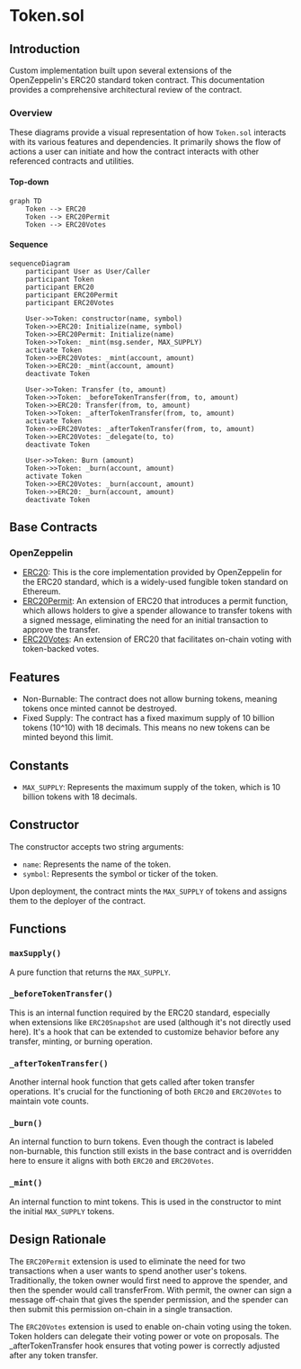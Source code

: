 # Token.sol

## Introduction
Custom implementation built upon several extensions of the OpenZeppelin's ERC20 standard token contract. This documentation provides a comprehensive architectural review of the contract. 

### Overview
These diagrams provide a visual representation of how `Token.sol` interacts with its various features and dependencies. It primarily shows the flow of actions a user can initiate and how the contract interacts with other referenced contracts and utilities.

#### Top-down
```mermaid
graph TD
    Token --> ERC20
    Token --> ERC20Permit
    Token --> ERC20Votes
```

#### Sequence
```mermaid
sequenceDiagram
    participant User as User/Caller
    participant Token
    participant ERC20
    participant ERC20Permit
    participant ERC20Votes

    User->>Token: constructor(name, symbol)
    Token->>ERC20: Initialize(name, symbol)
    Token->>ERC20Permit: Initialize(name)
    Token->>Token: _mint(msg.sender, MAX_SUPPLY)
    activate Token
    Token->>ERC20Votes: _mint(account, amount)
    Token->>ERC20: _mint(account, amount)
    deactivate Token

    User->>Token: Transfer (to, amount)
    Token->>Token: _beforeTokenTransfer(from, to, amount)
    Token->>ERC20: Transfer(from, to, amount)
    Token->>Token: _afterTokenTransfer(from, to, amount)
    activate Token
    Token->>ERC20Votes: _afterTokenTransfer(from, to, amount)
    Token->>ERC20Votes: _delegate(to, to)
    deactivate Token

    User->>Token: Burn (amount)
    Token->>Token: _burn(account, amount)
    activate Token
    Token->>ERC20Votes: _burn(account, amount)
    Token->>ERC20: _burn(account, amount)
    deactivate Token
```

## Base Contracts
### OpenZeppelin
- [ERC20](https://github.com/OpenZeppelin/openzeppelin-contracts/blob/master/contracts/token/ERC20/ERC20.sol): This is the core implementation provided by OpenZeppelin for the ERC20 standard, which is a widely-used fungible token standard on Ethereum.
- [ERC20Permit](https://github.com/OpenZeppelin/openzeppelin-contracts/blob/master/contracts/token/ERC20/extensions/ERC20Permit.sol): An extension of ERC20 that introduces a permit function, which allows holders to give a spender allowance to transfer tokens with a signed message, eliminating the need for an initial transaction to approve the transfer.
- [ERC20Votes](https://github.com/OpenZeppelin/openzeppelin-contracts/blob/master/contracts/token/ERC20/extensions/ERC20Votes.sol): An extension of ERC20 that facilitates on-chain voting with token-backed votes.

## Features
- Non-Burnable: The contract does not allow burning tokens, meaning tokens once minted cannot be destroyed.
- Fixed Supply: The contract has a fixed maximum supply of 10 billion tokens (10^10) with 18 decimals. This means no new tokens can be minted beyond this limit.

## Constants
- `MAX_SUPPLY`: Represents the maximum supply of the token, which is 10 billion tokens with 18 decimals.

## Constructor
The constructor accepts two string arguments:

- `name`: Represents the name of the token.
- `symbol`: Represents the symbol or ticker of the token.

Upon deployment, the contract mints the `MAX_SUPPLY` of tokens and assigns them to the deployer of the contract. 

## Functions
### `maxSupply()`
A pure function that returns the `MAX_SUPPLY`.

### `_beforeTokenTransfer()`
This is an internal function required by the ERC20 standard, especially when extensions like `ERC20Snapshot` are used (although it's not directly used here). It's a hook that can be extended to customize behavior before any transfer, minting, or burning operation.

### `_afterTokenTransfer()`
Another internal hook function that gets called after token transfer operations. It's crucial for the functioning of both `ERC20` and `ERC20Votes` to maintain vote counts.

### `_burn()`
An internal function to burn tokens. Even though the contract is labeled non-burnable, this function still exists in the base contract and is overridden here to ensure it aligns with both `ERC20` and `ERC20Votes`.

### `_mint()`
An internal function to mint tokens. This is used in the constructor to mint the initial `MAX_SUPPLY` tokens.

## Design Rationale
The `ERC20Permit` extension is used to eliminate the need for two transactions when a user wants to spend another user's tokens. Traditionally, the token owner would first need to approve the spender, and then the spender would call transferFrom. With permit, the owner can sign a message off-chain that gives the spender permission, and the spender can then submit this permission on-chain in a single transaction.

The `ERC20Votes` extension is used to enable on-chain voting using the token. Token holders can delegate their voting power or vote on proposals. The _afterTokenTransfer hook ensures that voting power is correctly adjusted after any token transfer.
